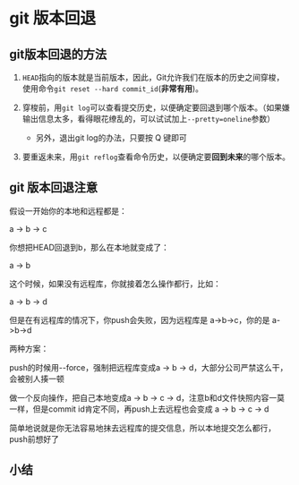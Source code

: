 # git 版本回退

## git版本回退的方法

1. `HEAD`指向的版本就是当前版本，因此，Git允许我们在版本的历史之间穿梭，使用命令`git reset --hard commit_id`(**非常有用**)。

2. 穿梭前，用`git log`可以查看提交历史，以便确定要回退到哪个版本。（如果嫌输出信息太多，看得眼花缭乱的，可以试试加上`--pretty=oneline`参数）
    - 另外，退出git log的办法，只要按 Q 键即可

3. 要重返未来，用`git reflog`查看命令历史，以便确定要**回到未来**的哪个版本。


## git 版本回退注意

假设一开始你的本地和远程都是：

a -> b -> c

你想把HEAD回退到b，那么在本地就变成了：

a -> b

这个时候，如果没有远程库，你就接着怎么操作都行，比如：

a -> b -> d

但是在有远程库的情况下，你push会失败，因为远程库是 a->b->c，你的是 a->b->d

两种方案：

push的时候用--force，强制把远程库变成a -> b -> d，大部分公司严禁这么干，会被别人揍一顿

做一个反向操作，把自己本地变成a -> b -> c -> d，注意b和d文件快照内容一莫一样，但是commit id肯定不同，再push上去远程也会变成 a -> b -> c -> d

简单地说就是你无法容易地抹去远程库的提交信息，所以本地提交怎么都行，push前想好了

## 小结
